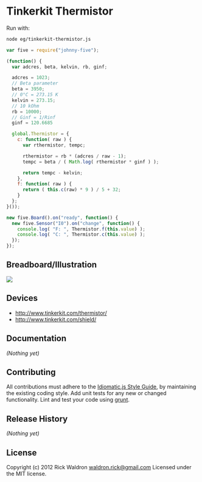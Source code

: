# Tinkerkit Thermistor

Run with:
```bash
node eg/tinkerkit-thermistor.js
```


```javascript
var five = require("johnny-five");

(function() {
  var adcres, beta, kelvin, rb, ginf;

  adcres = 1023;
  // Beta parameter
  beta = 3950;
  // 0°C = 273.15 K
  kelvin = 273.15;
  // 10 kOhm
  rb = 10000;
  // Ginf = 1/Rinf
  ginf = 120.6685

  global.Thermistor = {
    c: function( raw ) {
      var rthermistor, tempc;

      rthermistor = rb * (adcres / raw - 1);
      tempc = beta / ( Math.log( rthermistor * ginf ) );

      return tempc - kelvin;
    },
    f: function( raw ) {
      return ( this.c(raw) * 9 ) / 5 + 32;
    }
  };
}());

new five.Board().on("ready", function() {
  new five.Sensor("I0").on("change", function() {
    console.log( "F: ", Thermistor.f(this.value) );
    console.log( "C: ", Thermistor.c(this.value) );
  });
});


```

## Breadboard/Illustration

<img src="https://raw.github.com/rwldrn/johnny-five/master/docs/breadboard/tinkerkit-thermistor.png">




## Devices

- http://www.tinkerkit.com/thermistor/
- http://www.tinkerkit.com/shield/


## Documentation

_(Nothing yet)_









## Contributing
All contributions must adhere to the [Idiomatic.js Style Guide](https://github.com/rwldrn/idiomatic.js),
by maintaining the existing coding style. Add unit tests for any new or changed functionality. Lint and test your code using [grunt](https://github.com/cowboy/grunt).

## Release History
_(Nothing yet)_

## License
Copyright (c) 2012 Rick Waldron <waldron.rick@gmail.com>
Licensed under the MIT license.
